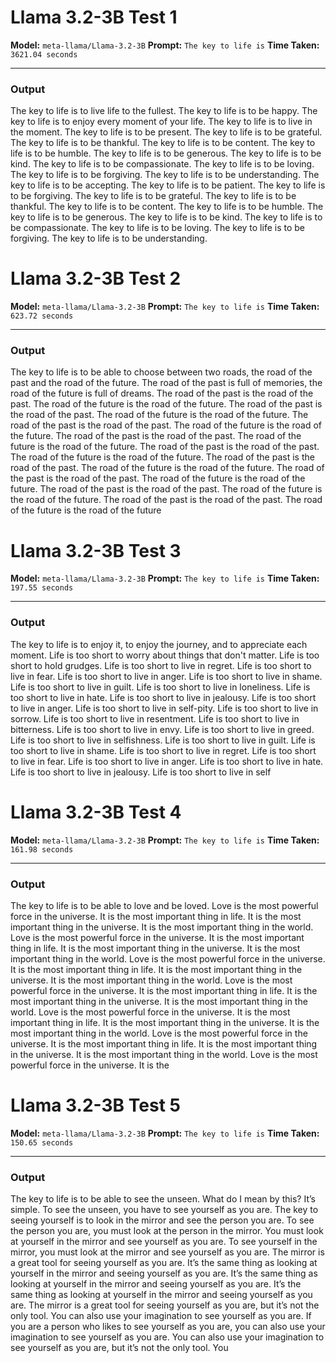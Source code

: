 # Llama 3.2-3B Test 1

**Model:** `meta-llama/Llama-3.2-3B`
**Prompt:** `The key to life is` 
**Time Taken:** `3621.04 seconds`

---

###  Output
The key to life is to live life to the fullest. The key to life is to be happy. The key to life is to enjoy every moment of your life. The key to life is to live in the moment. The key to life is to be present. The key to life is to be grateful. The key to life is to be thankful. The key to life is to be content. The key to life is to be humble. The key to life is to be generous. The key to life is to be kind. The key to life is to be compassionate. The key to life is to be loving. The key to life is to be forgiving. The key to life is to be understanding. The key to life is to be accepting. The key to life is to be patient. The key to life is to be forgiving. The key to life is to be grateful. The key to life is to be thankful. The key to life is to be content. The key to life is to be humble. The key to life is to be generous. The key to life is to be kind. The key to life is to be compassionate. The key to life is to be loving. The key to life is to be forgiving. The key to life is to be understanding.

# Llama 3.2-3B Test 2

**Model:** `meta-llama/Llama-3.2-3B`
**Prompt:** `The key to life is` 
**Time Taken:** `623.72 seconds`

---

###  Output
The key to life is to be able to choose between two roads, the road of the past and the road of the future. The road of the past is full of memories, the road of the future is full of dreams. The road of the past is the road of the past. The road of the future is the road of the future. The road of the past is the road of the past. The road of the future is the road of the future. The road of the past is the road of the past. The road of the future is the road of the future. The road of the past is the road of the past. The road of the future is the road of the future. The road of the past is the road of the past. The road of the future is the road of the future. The road of the past is the road of the past. The road of the future is the road of the future. The road of the past is the road of the past. The road of the future is the road of the future. The road of the past is the road of the past. The road of the future is the road of the future. The road of the past is the road of the past. The road of the future is the road of the future

# Llama 3.2-3B Test 3

**Model:** `meta-llama/Llama-3.2-3B`
**Prompt:** `The key to life is` 
**Time Taken:** `197.55 seconds`

---

###  Output
The key to life is to enjoy it, to enjoy the journey, and to appreciate each moment. Life is too short to worry about things that don't matter. Life is too short to hold grudges. Life is too short to live in regret. Life is too short to live in fear. Life is too short to live in anger. Life is too short to live in shame. Life is too short to live in guilt. Life is too short to live in loneliness. Life is too short to live in hate. Life is too short to live in jealousy. Life is too short to live in anger. Life is too short to live in self-pity. Life is too short to live in sorrow. Life is too short to live in resentment. Life is too short to live in bitterness. Life is too short to live in envy. Life is too short to live in greed. Life is too short to live in selfishness. Life is too short to live in guilt. Life is too short to live in shame. Life is too short to live in regret. Life is too short to live in fear. Life is too short to live in anger. Life is too short to live in hate. Life is too short to live in jealousy. Life is too short to live in self

# Llama 3.2-3B Test 4

**Model:** `meta-llama/Llama-3.2-3B`
**Prompt:** `The key to life is` 
**Time Taken:** `161.98 seconds`

---

###  Output
The key to life is to be able to love and be loved.
Love is the most powerful force in the universe. It is the most important thing in life. It is the most important thing in the universe. It is the most important thing in the world.
Love is the most powerful force in the universe. It is the most important thing in life. It is the most important thing in the universe. It is the most important thing in the world.
Love is the most powerful force in the universe. It is the most important thing in life. It is the most important thing in the universe. It is the most important thing in the world.
Love is the most powerful force in the universe. It is the most important thing in life. It is the most important thing in the universe. It is the most important thing in the world.
Love is the most powerful force in the universe. It is the most important thing in life. It is the most important thing in the universe. It is the most important thing in the world.
Love is the most powerful force in the universe. It is the most important thing in life. It is the most important thing in the universe. It is the most important thing in the world.
Love is the most powerful force in the universe. It is the

# Llama 3.2-3B Test 5

**Model:** `meta-llama/Llama-3.2-3B`
**Prompt:** `The key to life is` 
**Time Taken:** `150.65 seconds`

---

###  Output
The key to life is to be able to see the unseen. What do I mean by this? It’s simple. To see the unseen, you have to see yourself as you are.
The key to seeing yourself is to look in the mirror and see the person you are. To see the person you are, you must look at the person in the mirror. You must look at yourself in the mirror and see yourself as you are. To see yourself in the mirror, you must look at the mirror and see yourself as you are.
The mirror is a great tool for seeing yourself as you are. It’s the same thing as looking at yourself in the mirror and seeing yourself as you are. It’s the same thing as looking at yourself in the mirror and seeing yourself as you are. It’s the same thing as looking at yourself in the mirror and seeing yourself as you are.
The mirror is a great tool for seeing yourself as you are, but it’s not the only tool. You can also use your imagination to see yourself as you are. If you are a person who likes to see yourself as you are, you can also use your imagination to see yourself as you are.
You can also use your imagination to see yourself as you are, but it’s not the only tool. You

